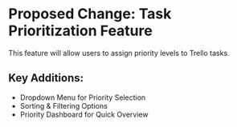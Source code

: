 # Proposed Change: Task Prioritization Feature

This feature will allow users to assign priority levels to Trello tasks.

## Key Additions:
- Dropdown Menu for Priority Selection
- Sorting & Filtering Options
- Priority Dashboard for Quick Overview

